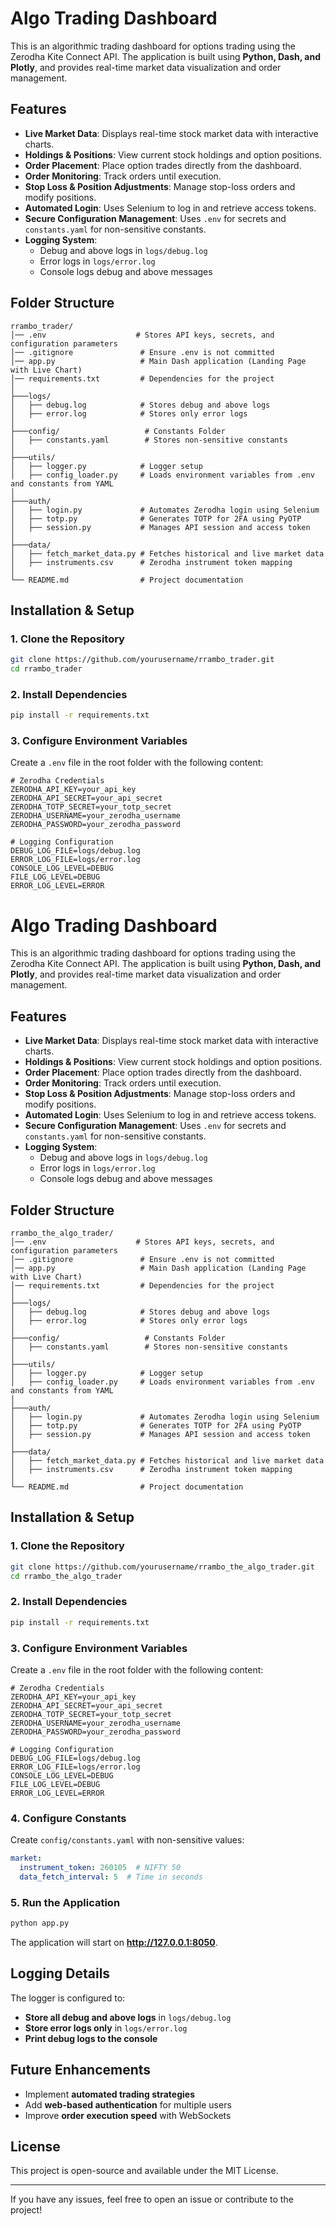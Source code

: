 # Algo Trading Dashboard

This is an algorithmic trading dashboard for options trading using the Zerodha Kite Connect API. The application is built using **Python, Dash, and Plotly**, and provides real-time market data visualization and order management.

## Features
- **Live Market Data**: Displays real-time stock market data with interactive charts.
- **Holdings & Positions**: View current stock holdings and option positions.
- **Order Placement**: Place option trades directly from the dashboard.
- **Order Monitoring**: Track orders until execution.
- **Stop Loss & Position Adjustments**: Manage stop-loss orders and modify positions.
- **Automated Login**: Uses Selenium to log in and retrieve access tokens.
- **Secure Configuration Management**: Uses `.env` for secrets and `constants.yaml` for non-sensitive constants.
- **Logging System**:
  - Debug and above logs in `logs/debug.log`
  - Error logs in `logs/error.log`
  - Console logs debug and above messages
  
## Folder Structure
```
rrambo_trader/
│── .env                    # Stores API keys, secrets, and configuration parameters
│── .gitignore               # Ensure .env is not committed
│── app.py                   # Main Dash application (Landing Page with Live Chart)
│── requirements.txt         # Dependencies for the project
│
├───logs/                    
│   ├── debug.log            # Stores debug and above logs
│   ├── error.log            # Stores only error logs
│
├───config/                   # Constants Folder
│   ├── constants.yaml        # Stores non-sensitive constants
│
├───utils/                   
│   ├── logger.py            # Logger setup
│   ├── config_loader.py     # Loads environment variables from .env and constants from YAML
│
├───auth/                    
│   ├── login.py             # Automates Zerodha login using Selenium
│   ├── totp.py              # Generates TOTP for 2FA using PyOTP
│   ├── session.py           # Manages API session and access token
│
├───data/                    
│   ├── fetch_market_data.py # Fetches historical and live market data
│   ├── instruments.csv      # Zerodha instrument token mapping
│
└── README.md                # Project documentation
```

## Installation & Setup

### 1. Clone the Repository
```bash
git clone https://github.com/yourusername/rrambo_trader.git
cd rrambo_trader
```

### 2. Install Dependencies
```bash
pip install -r requirements.txt
```

### 3. Configure Environment Variables
Create a `.env` file in the root folder with the following content:
```env
# Zerodha Credentials
ZERODHA_API_KEY=your_api_key
ZERODHA_API_SECRET=your_api_secret
ZERODHA_TOTP_SECRET=your_totp_secret
ZERODHA_USERNAME=your_zerodha_username
ZERODHA_PASSWORD=your_zerodha_password

# Logging Configuration
DEBUG_LOG_FILE=logs/debug.log
ERROR_LOG_FILE=logs/error.log
CONSOLE_LOG_LEVEL=DEBUG
FILE_LOG_LEVEL=DEBUG
ERROR_LOG_LEVEL=ERROR
```

# Algo Trading Dashboard

This is an algorithmic trading dashboard for options trading using the Zerodha Kite Connect API. The application is built using **Python, Dash, and Plotly**, and provides real-time market data visualization and order management.

## Features
- **Live Market Data**: Displays real-time stock market data with interactive charts.
- **Holdings & Positions**: View current stock holdings and option positions.
- **Order Placement**: Place option trades directly from the dashboard.
- **Order Monitoring**: Track orders until execution.
- **Stop Loss & Position Adjustments**: Manage stop-loss orders and modify positions.
- **Automated Login**: Uses Selenium to log in and retrieve access tokens.
- **Secure Configuration Management**: Uses `.env` for secrets and `constants.yaml` for non-sensitive constants.
- **Logging System**:
  - Debug and above logs in `logs/debug.log`
  - Error logs in `logs/error.log`
  - Console logs debug and above messages
  
## Folder Structure
```
rrambo_the_algo_trader/
│── .env                    # Stores API keys, secrets, and configuration parameters
│── .gitignore               # Ensure .env is not committed
│── app.py                   # Main Dash application (Landing Page with Live Chart)
│── requirements.txt         # Dependencies for the project
│
├───logs/                    
│   ├── debug.log            # Stores debug and above logs
│   ├── error.log            # Stores only error logs
│
├───config/                   # Constants Folder
│   ├── constants.yaml        # Stores non-sensitive constants
│
├───utils/                   
│   ├── logger.py            # Logger setup
│   ├── config_loader.py     # Loads environment variables from .env and constants from YAML
│
├───auth/                    
│   ├── login.py             # Automates Zerodha login using Selenium
│   ├── totp.py              # Generates TOTP for 2FA using PyOTP
│   ├── session.py           # Manages API session and access token
│
├───data/                    
│   ├── fetch_market_data.py # Fetches historical and live market data
│   ├── instruments.csv      # Zerodha instrument token mapping
│
└── README.md                # Project documentation
```

## Installation & Setup

### 1. Clone the Repository
```bash
git clone https://github.com/yourusername/rrambo_the_algo_trader.git
cd rrambo_the_algo_trader
```

### 2. Install Dependencies
```bash
pip install -r requirements.txt
```

### 3. Configure Environment Variables
Create a `.env` file in the root folder with the following content:
```env
# Zerodha Credentials
ZERODHA_API_KEY=your_api_key
ZERODHA_API_SECRET=your_api_secret
ZERODHA_TOTP_SECRET=your_totp_secret
ZERODHA_USERNAME=your_zerodha_username
ZERODHA_PASSWORD=your_zerodha_password

# Logging Configuration
DEBUG_LOG_FILE=logs/debug.log
ERROR_LOG_FILE=logs/error.log
CONSOLE_LOG_LEVEL=DEBUG
FILE_LOG_LEVEL=DEBUG
ERROR_LOG_LEVEL=ERROR
```

### 4. Configure Constants
Create `config/constants.yaml` with non-sensitive values:
```yaml
market:
  instrument_token: 260105  # NIFTY 50
  data_fetch_interval: 5  # Time in seconds
```

### 5. Run the Application
```bash
python app.py
```
The application will start on **http://127.0.0.1:8050**.

## Logging Details
The logger is configured to:
- **Store all debug and above logs** in `logs/debug.log`
- **Store error logs only** in `logs/error.log`
- **Print debug logs to the console**

## Future Enhancements
- Implement **automated trading strategies**
- Add **web-based authentication** for multiple users
- Improve **order execution speed** with WebSockets

## License
This project is open-source and available under the MIT License.

---
If you have any issues, feel free to open an issue or contribute to the project!